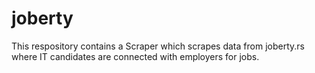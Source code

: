 # joberty
This respository contains a Scraper which scrapes data from joberty.rs where IT candidates are connected with employers for jobs. 

